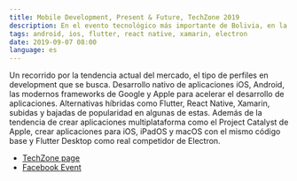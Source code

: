 ```yaml
---
title: Mobile Development, Present & Future, TechZone 2019
description: En el evento tecnológico más importante de Bolivia, en la ciudad de La Paz. En su 10ma versión. 
tags: android, ios, flutter, react native, xamarin, electron
date: 2019-09-07 08:00
language: es
---
```


Un recorrido por la tendencia actual del mercado, el tipo de perfiles en development que se busca. Desarrollo nativo de aplicaciones iOS, Android, las modernos frameworks de Google y Apple para acelerar el desarrollo de aplicaciones. Alternativas híbridas como Flutter, React Native, Xamarin, subidas y bajadas de popularidad en algunas de estas. Además de la tendencia de crear aplicaciones multiplataforma como el Project Catalyst de Apple, crear aplicaciones para iOS, iPadOS y macOS con el mismo código base y Flutter Desktop como real competidor de Electron.

<script async class="speakerdeck-embed" data-id="2a278ac3546c4d839e935a832e6116c1" data-ratio="1.77777777777778" src="//speakerdeck.com/assets/embed.js"></script>

* [TechZone page](http://tech-zone.org/)
* [Facebook Event](https://www.facebook.com/events/375292773171229/)
